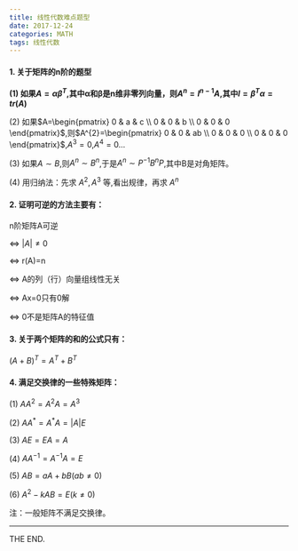 ```yaml
---
title: 线性代数难点题型
date: 2017-12-24
categories: MATH
tags: 线性代数
---
```


#### 1. 关于矩阵的n阶的题型

**(1) 如果$A=αβ^{T}$,其中α和β是n维非零列向量，则$A^{n}=l^{n-1}A$,其中$l=β^{T}α=tr(A)$**

(2) 如果$A=\begin{pmatrix}
0 & a & c \\
0 & 0 & b \\
0 & 0 & 0
\end{pmatrix}$,则$A^{2}=\begin{pmatrix}
0 & 0 & ab \\
0 & 0 & 0 \\
0 & 0 & 0
\end{pmatrix}$,$A^{3}=0$,$A^{4}=0$...

(3) 如果$A \sim B$,则$A^{n} \sim B^{n}$,于是$A^{n} \sim P^{-1}B^{n}P$,其中B是对角矩阵。

(4) 用归纳法：先求 $A^{2},A^{3}$ 等,看出规律，再求 $A^{n}$

<!--more-->

#### 2. 证明可逆的方法主要有：

n阶矩阵A可逆

<=> $|A|\neq0$

<=> r(A)=n

<=> A的列（行）向量组线性无关

<=> Ax=0只有0解

<=> 0不是矩阵A的特征值

#### 3. 关于两个矩阵的和的公式只有：

$(A+B)^T=A^T+B^T$

#### 4. 满足交换律的一些特殊矩阵：

(1) $AA^2=A^2A=A^3$

(2) $AA^{\ast}=A^{\ast}A=|A|E$

(3) $AE=EA=A$

(4) $AA^{-1}=A^{-1}A=E$

(5) $AB=aA+bB(ab\neq0)$

(6) $A^2-kAB=E(k\neq0)$

注：一般矩阵不满足交换律。

- - -
THE END.
